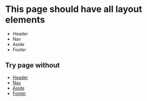 # This page should have all layout elements

* Header
* Nav
* Aside
* Footer

## Try page without
* [Header](test-header-suppressed.html)
* [Nav](test-nav-suppressed.html)
* [Aside](test-aside-suppressed.html)
* [Footer](test-footer-suppressed.html)
 


